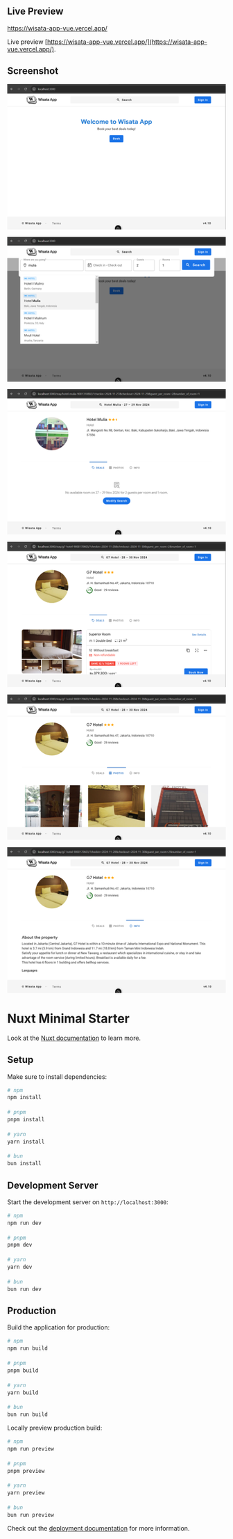 ## Live Preview

https://wisata-app-vue.vercel.app/

Live preview [https://wisata-app-vue.vercel.app/](https://wisata-app-vue.vercel.app/).


## Screenshot
![Preview](https://github.com/aldohambali/wisata-app-vue/blob/main/ss_1.png)

![Preview](https://github.com/aldohambali/wisata-app-vue/blob/main/ss_2.png)

![Preview](https://github.com/aldohambali/wisata-app-vue/blob/main/ss_3.png)

![Preview](https://github.com/aldohambali/wisata-app-vue/blob/main/ss_4.png)

![Preview](https://github.com/aldohambali/wisata-app-vue/blob/main/ss_5.png)

![Preview](https://github.com/aldohambali/wisata-app-vue/blob/main/ss_6.png)



# Nuxt Minimal Starter

Look at the [Nuxt documentation](https://nuxt.com/docs/getting-started/introduction) to learn more.

## Setup

Make sure to install dependencies:

```bash
# npm
npm install

# pnpm
pnpm install

# yarn
yarn install

# bun
bun install
```

## Development Server

Start the development server on `http://localhost:3000`:

```bash
# npm
npm run dev

# pnpm
pnpm dev

# yarn
yarn dev

# bun
bun run dev
```

## Production

Build the application for production:

```bash
# npm
npm run build

# pnpm
pnpm build

# yarn
yarn build

# bun
bun run build
```

Locally preview production build:

```bash
# npm
npm run preview

# pnpm
pnpm preview

# yarn
yarn preview

# bun
bun run preview
```

Check out the [deployment documentation](https://nuxt.com/docs/getting-started/deployment) for more information.
